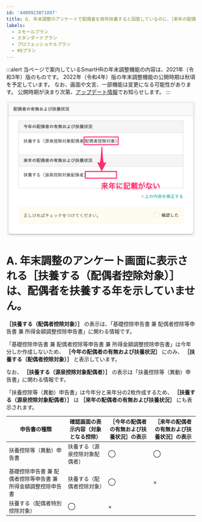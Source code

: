 ```yaml
---
id: '4409923071897'
title: Q. 年末調整のアンケートで配偶者を両年扶養すると回答しているのに、［来年の配偶者の有無および扶養状況］に配偶者控除対象が表示されない
labels:
  - スモールプラン
  - スタンダードプラン
  - プロフェッショナルプラン
  - ¥0プラン
---
```

:::alert
当ページで案内しているSmartHRの年末調整機能の内容は、2021年（令和3年）版のものです。
2022年（令和4年）版の年末調整機能の公開時期は秋頃を予定しています。
なお、画面や文言、一部機能は変更になる可能性があります。
公開時期が決まり次第、[アップデート情報](https://smarthr.jp/update%E2%80%9D)でお知らせします。
:::

![](./_______SmartHR____________.png)

# A. 年末調整のアンケート画面に表示される［扶養する（配偶者控除対象）］は、配偶者を扶養する年を示していません。

 **［扶養する（配偶者控除対象）］** の表示は、「基礎控除申告書 兼 配偶者控除等申告書 兼 所得金額調整控除申告書」に関わる情報です。

「基礎控除申告書 兼 配偶者控除等申告書 兼 所得金額調整控除申告書」は今年分しか作成しないため、 **［今年の配偶者の有無および扶養状況］** にのみ、 **［扶養する（配偶者控除対象）］** と表示しています。

なお、 **［扶養する（源泉控除対象配偶者）］** の表示は「扶養控除等（異動）申告書」に関わる情報です。

「扶養控除等（異動）申告書」は今年分と来年分の2枚作成するため、 **［扶養する（源泉控除対象配偶者）］** は **［来年の配偶者の有無および扶養状況］** にも表示されます。

| **申告書の種類** |  **確認画面の表示内容（対象となる控除）**  |  **［今年の配偶者の有無および扶養状況］の表示**  |  **［来年の配偶者の有無および扶養状況］の表示**  |
| --- | --- | --- | --- |
| 扶養控除等（異動）申告書 | 扶養する（源泉控除対象配偶者） | ◯ | ◯ |
| 基礎控除申告書 兼 配偶者控除等申告書 兼 所得金額調整控除申告書 | 扶養する（配偶者控除対象） | ◯ | × |
| 扶養する（配偶者特別控除対象） | ◯ | × |
